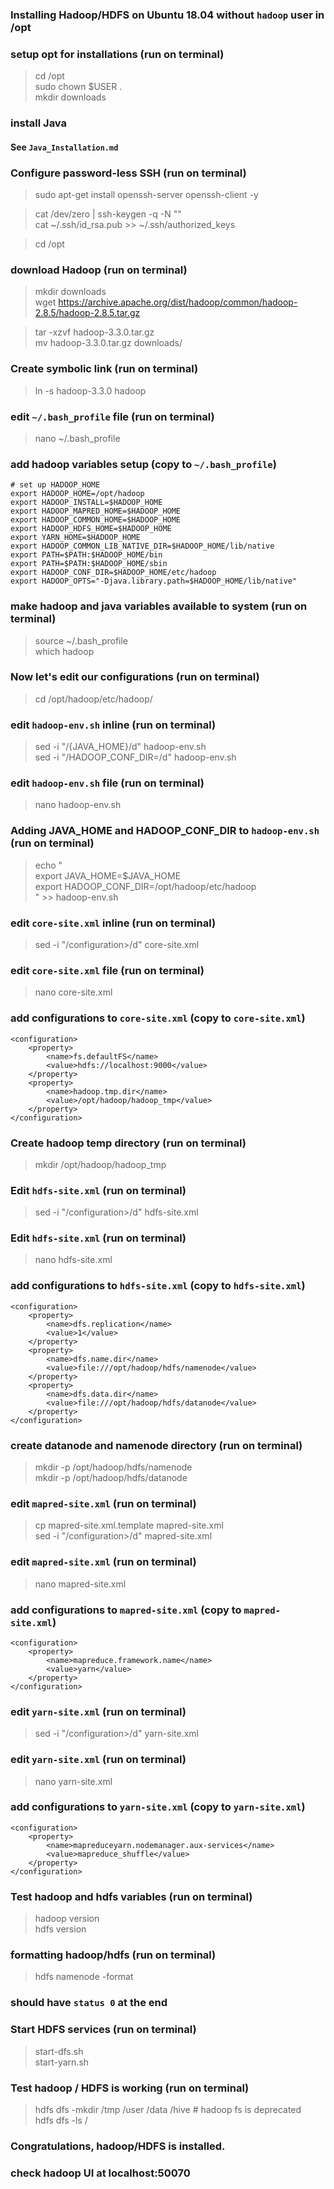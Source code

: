 ### Installing Hadoop/HDFS on Ubuntu 18.04 without `hadoop` user in /opt

### setup opt for installations (run on terminal)
> cd /opt <br>
> sudo chown $USER . <br>
> mkdir downloads


### install Java
#### See `Java_Installation.md`

### Configure password-less SSH (run on terminal)
> sudo apt-get install openssh-server openssh-client -y <br>

> cat /dev/zero | ssh-keygen -q -N "" <br>
> cat ~/.ssh/id_rsa.pub >> ~/.ssh/authorized_keys <br>

> cd /opt


### download Hadoop (run on terminal)
> mkdir downloads <br>
> wget https://archive.apache.org/dist/hadoop/common/hadoop-2.8.5/hadoop-2.8.5.tar.gz <br>

> tar -xzvf hadoop-3.3.0.tar.gz <br>
> mv hadoop-3.3.0.tar.gz downloads/


### Create symbolic link (run on terminal)
> ln -s hadoop-3.3.0 hadoop


### edit `~/.bash_profile` file (run on terminal)
> nano ~/.bash_profile


### add hadoop variables setup (copy to `~/.bash_profile`)
    # set up HADOOP_HOME
    export HADOOP_HOME=/opt/hadoop
    export HADOOP_INSTALL=$HADOOP_HOME
    export HADOOP_MAPRED_HOME=$HADOOP_HOME
    export HADOOP_COMMON_HOME=$HADOOP_HOME
    export HADOOP_HDFS_HOME=$HADOOP_HOME
    export YARN_HOME=$HADOOP_HOME
    export HADOOP_COMMON_LIB_NATIVE_DIR=$HADOOP_HOME/lib/native
    export PATH=$PATH:$HADOOP_HOME/bin
    export PATH=$PATH:$HADOOP_HOME/sbin
    export HADOOP_CONF_DIR=$HADOOP_HOME/etc/hadoop
    export HADOOP_OPTS="-Djava.library.path=$HADOOP_HOME/lib/native"
 

### make hadoop and java variables available to system (run on terminal)
> source ~/.bash_profile  <br>
> which hadoop


### Now let's edit our configurations (run on terminal)
> cd /opt/hadoop/etc/hadoop/


### edit `hadoop-env.sh` inline (run on terminal)
> sed -i "/{JAVA_HOME}/d"  hadoop-env.sh  <br>
> sed -i "/HADOOP_CONF_DIR=/d"  hadoop-env.sh <br>

### edit `hadoop-env.sh` file (run on terminal)
> nano hadoop-env.sh


### Adding JAVA_HOME and HADOOP_CONF_DIR to `hadoop-env.sh` (run on terminal)
> echo " <br>
> export JAVA_HOME=$JAVA_HOME <br>
> export HADOOP_CONF_DIR=/opt/hadoop/etc/hadoop <br>
> " >> hadoop-env.sh

### edit `core-site.xml` inline (run on terminal)
> sed -i "/configuration>/d" core-site.xml

### edit `core-site.xml` file (run on terminal)
> nano core-site.xml

### add configurations to `core-site.xml` (copy to `core-site.xml`)
    <configuration>
        <property>
            <name>fs.defaultFS</name>
            <value>hdfs://localhost:9000</value>
        </property>
        <property>
            <name>hadoop.tmp.dir</name>
            <value>/opt/hadoop/hadoop_tmp</value>
        </property>
    </configuration>


### Create hadoop temp directory (run on terminal)
> mkdir /opt/hadoop/hadoop_tmp


### Edit `hdfs-site.xml` (run on terminal)
> sed -i "/configuration>/d" hdfs-site.xml

### Edit `hdfs-site.xml` (run on terminal)
> nano hdfs-site.xml

### add configurations to `hdfs-site.xml` (copy to `hdfs-site.xml`)
    <configuration>
        <property>
            <name>dfs.replication</name>
            <value>1</value>
        </property>
        <property>
            <name>dfs.name.dir</name>
            <value>file:///opt/hadoop/hdfs/namenode</value>
        </property>
        <property>
            <name>dfs.data.dir</name>
            <value>file:///opt/hadoop/hdfs/datanode</value>
        </property>
    </configuration>


### create datanode and namenode directory (run on terminal)
> mkdir -p /opt/hadoop/hdfs/namenode <br>
> mkdir -p /opt/hadoop/hdfs/datanode


### edit `mapred-site.xml` (run on terminal)
> cp mapred-site.xml.template mapred-site.xml <br>
> sed -i "/configuration>/d" mapred-site.xml


### edit `mapred-site.xml` (run on terminal)
> nano mapred-site.xml

### add configurations to `mapred-site.xml` (copy to `mapred-site.xml`)
    <configuration>
        <property>
            <name>mapreduce.framework.name</name>
            <value>yarn</value>
        </property>
    </configuration>


### edit `yarn-site.xml`  (run on terminal)
> sed -i "/configuration>/d" yarn-site.xml

### edit `yarn-site.xml`  (run on terminal)
> nano yarn-site.xml

### add configurations to `yarn-site.xml` (copy to `yarn-site.xml`)
    <configuration>
        <property>
            <name>mapreduceyarn.nodemanager.aux-services</name>
            <value>mapreduce_shuffle</value>
        </property>
    </configuration>


### Test hadoop and hdfs variables (run on terminal)
> hadoop version <br>
> hdfs version


### formatting hadoop/hdfs (run on terminal)
> hdfs namenode -format
### should have `status 0` at the end


### Start HDFS services (run on terminal)
> start-dfs.sh <br>
> start-yarn.sh


### Test hadoop / HDFS is working (run on terminal)
> hdfs dfs -mkdir /tmp /user /data /hive # hadoop fs is deprecated <br>
> hdfs dfs -ls /


### Congratulations, hadoop/HDFS is installed.
### check hadoop UI at localhost:50070